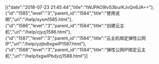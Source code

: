 [{"date":"2018-07-23 21:45:44","title":"tWJPAO9lvS3burKJvQn6JA=="},{"id":"1585","level":"3","parent_id":"1584","title":"使用说明","url":"/help/sysm1585.html"},{"id":"1586","level":"3","parent_id":"1584","title":"创建云主机","url":"/help/cjyzj1586.html"},{"id":"1587","level":"3","parent_id":"1584","title":"云主机绑定弹性公网IP","url":"/help/yzjbdtxgwIP1587.html"},{"id":"1588","level":"3","parent_id":"1584","title":"弹性公网IP绑定云主机","url":"/help/txgwIPbdyzj1588.html"}]